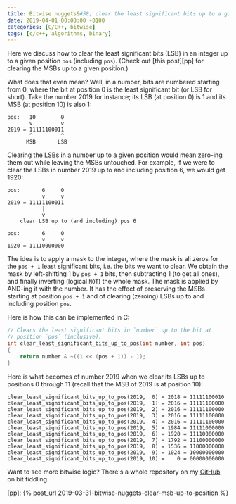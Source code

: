 ```yaml
---
title: Bitwise nuggets&#58; clear the least significant bits up to a given position
date: 2019-04-01 00:00:00 +0100
categories: [C/C++, bitwise]
tags: [c/c++, algorithms, binary]
---
```


Here we discuss how to clear the least significant bits (LSB) in an integer up to a given position `pos` (including `pos`). (Check out [this post][pp] for clearing the MSBs up to a given position.)

What does that even mean? Well, in a number, bits are numbered starting from 0, where the bit at position 0 is the least significant bit (or LSB for short). Take the number 2019 for instance; its LSB (at position 0) is 1 and its MSB (at position 10) is also 1:

```
pos:   10        0
       v         v
2019 = 11111100011
       ^         ^
      MSB       LSB
```

Clearing the LSBs in a number up to a given position would mean zero-ing them out while leaving the MSBs untouched. For example, if we were to clear the LSBs in number 2019 up to and including position 6, we would get 1920:

```
pos:       6     0
           v     v
2019 = 11111100011
           |
           v
    clear LSB up to (and including) pos 6

pos:       6     0
           v     v
1920 = 11110000000
```

The idea is to apply a mask to the integer, where the mask is all zeros for the `pos + 1` least significant bits, i.e. the bits we want to clear. We obtain the mask by left-shifting 1 by `pos + 1` bits, then subtracting 1 (to get all ones), and finally inverting (logical `NOT`) the whole mask. The mask is applied by AND-ing it with the number. It has the effect of preserving the MSBs starting at position `pos + 1` and of clearing (zeroing) LSBs up to and including position `pos`.

Here is how this can be implemented in C:

```c
// Clears the least significant bits in `number` up to the bit at
// position `pos` (inclusive).
int clear_least_significant_bits_up_to_pos(int number, int pos)
{
    return number & ~((1 << (pos + 1)) - 1);
}
```

Here is what becomes of number 2019 when we clear its LSBs up to positions 0 through 11 (recall that the MSB of 2019 is at position 10):

```
clear_least_significant_bits_up_to_pos(2019,  0) = 2018 = 11111100010
clear_least_significant_bits_up_to_pos(2019,  1) = 2016 = 11111100000
clear_least_significant_bits_up_to_pos(2019,  2) = 2016 = 11111100000
clear_least_significant_bits_up_to_pos(2019,  3) = 2016 = 11111100000
clear_least_significant_bits_up_to_pos(2019,  4) = 2016 = 11111100000
clear_least_significant_bits_up_to_pos(2019,  5) = 1984 = 11111000000
clear_least_significant_bits_up_to_pos(2019,  6) = 1920 = 11110000000
clear_least_significant_bits_up_to_pos(2019,  7) = 1792 = 11100000000
clear_least_significant_bits_up_to_pos(2019,  8) = 1536 = 11000000000
clear_least_significant_bits_up_to_pos(2019,  9) = 1024 = 10000000000
clear_least_significant_bits_up_to_pos(2019, 10) =    0 = 00000000000
```

Want to see more bitwise logic? There's a whole repository on my [GitHub] on bit fiddling.

<!-- links -->
[GitHub]: https://github.com/alexandra-zaharia/c-playground/tree/master/bitwise_operations
[pp]: {% post_url 2019-03-31-bitwise-nuggets-clear-msb-up-to-position %}